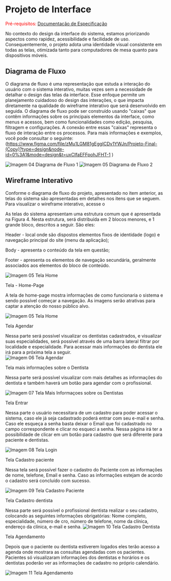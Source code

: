
# Projeto de Interface

<span style="color:red">Pré-requisitos: <a href="2-Especificação do Projeto.md"> Documentação de Especificação</a></span>

No contexto do design da interface do sistema, estamos priorizando aspectos como rapidez, acessibilidade e facilidade de uso. Consequentemente, o projeto adota uma identidade visual consistente em todas as telas, otimizada tanto para computadores de mesa quanto para dispositivos móveis. 

## Diagrama de Fluxo

O diagrama de fluxo é uma representação que estuda a interação do usuário com o sistema interativo, muitas vezes sem a necessidade de detalhar o design das telas da interface. Esse enfoque permite um planejamento cuidadoso do design das interações, o que impacta diretamente na qualidade do wireframe interativo que será desenvolvido em seguida. O diagrama de fluxo pode ser construído usando "caixas" que contêm informações sobre os principais elementos da interface, como menus e acessos, bem como funcionalidades como edição, pesquisa, filtragem e configurações. A conexão entre essas "caixas" representa o fluxo de interação entre os processos. Para mais informações e exemplos, você pode consultar o seguinte: (https://www.figma.com/file/zMu1LGM81gEggICDv1YWJn/Projeto-Final-(Copy)?type=design&node-id=0%3A1&mode=design&t=uxCIfaEFFpohJFHT-1 )

![Imagem 04 Diagrama de Fluxo 1](img/diagrama1.png)
![Imagem 05 Diagrama de Fluxo 2](img/Diagrama2.png)

## Wireframe Interativo 

Conforme o diagrama de fluxo do projeto, apresentado no item anterior, as telas do sistema são apresentadas em detalhes nos itens que se seguem. Para visualizar o wireframe interativo, acesse o  


As telas do sistema apresentam uma estrutura comum que é apresentada na Figura 4. Nesta estrutura, será distribuída em 2 blocos menores, e 1 grande bloco, descritos a seguir. São eles: 

Header - local onde são dispostos elementos fixos de identidade (logo) e navegação principal do site (menu da aplicação); 

Body - apresenta o conteúdo da tela em questão; 

Footer - apresenta os elementos de navegação secundária, geralmente associados aos elementos do bloco de conteúdo. 

![Imagem 05 Tela Home](img/Tela%20Home.png)

Tela - Home-Page 

A tela de home-page mostra informações de como funcionaria o sistema e sendo possível começar a navegação. As imagens serão atrativas para captar a atenção do nosso público alvo.  

![Imagem 05 Tela Home](img/Tela%20Home.png)

Tela Agendar 

Nessa parte será possível visualizar os dentistas cadastrados, e visualizar suas especialidades, será possível através de uma barra lateral filtrar por localidade e especialidade. Para acessar mais informações do dentista ele irá para a próxima tela a seguir.   
![Imagem 06 Tela Agendar](img/Tela%20Agendar.png)

Tela mais informações sobre o Dentista 

Nessa parte será possível visualizar com mais detalhes as informações do dentista e também haverá um botão para agendar com o profissional. 

![Imagem 07 Tela Mais Informaçoes sobre os Dentistas](img/Tela%20Mais%20informaçoes%20sobre%20dentista.png)

Tela Entrar 

Nessa parte o usuário necessitara de um cadastro para poder acessar o sistema, caso ele já seja cadastrado poderá entrar com seu e-mail e senha. Caso ele esqueça a senha basta deixar o Email que foi cadastrado no campo correspondente e clicar no esqueci a senha. Nessa página irá ter a possibilidade de clicar em um botão para cadastro que será diferente para paciente e dentistas. 

![Imagem 08 Tela Login](img/Tela%20Login.png)

Tela Cadastro paciente 

Nessa tela será possível fazer o cadastro do Paciente com as informações de nome, telefone, Email e senha. Caso as informações estejam de acordo o cadastro será concluído com sucesso. 

![Imagem 09 Tela Cadastro Paciente](img/Tela%20Cadastro%20Paciente.png)

Tela Cadastro dentista 

Nessa parte será possível o profissional dentista realizar o seu cadastro, colocando as seguintes informações obrigatórias: Nome completo, especialidade, número de cro, número de telefone, nome da clínica, endereço da clínica, e-mail e senha. 
![Imagem 10 Tela Cadastro Dentista](img/Tela%20Cadastro%20Dentista.png)

Tela Agendamento 

Depois que o paciente ou dentista estiverem logados eles terão acesso a agenda onde mostrara as consultas agendadas com os pacientes. Pacientes só visualizaram informações dos dentistas e horários e os dentistas poderão ver as informações de cadastro no próprio calendário. 

![Imagem 11 Tela Agendamento](img/Tela%20Agendamento.png)


